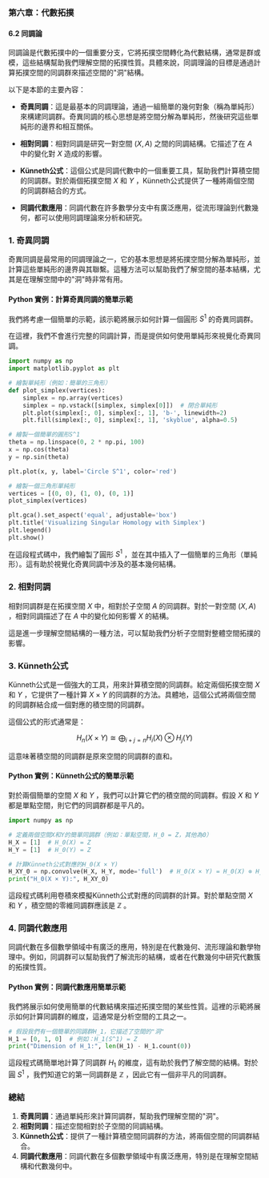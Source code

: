 ### 第六章：代數拓撲

#### 6.2 同調論

同調論是代數拓撲中的一個重要分支，它將拓撲空間轉化為代數結構，通常是群或模，這些結構幫助我們理解空間的拓撲性質。具體來說，同調理論的目標是通過計算拓撲空間的同調群來描述空間的"洞"結構。

以下是本節的主要內容：

- **奇異同調**：這是最基本的同調理論，通過一組簡單的幾何對象（稱為單純形）來構建同調群。奇異同調的核心思想是將空間分解為單純形，然後研究這些單純形的邊界和相互關係。
  
- **相對同調**：相對同調是研究一對空間  $`(X, A)`$  之間的同調結構。它描述了在  $`A`$  中的變化對  $`X`$  造成的影響。
  
- **Künneth公式**：這個公式是同調代數中的一個重要工具，幫助我們計算積空間的同調群。對於兩個拓撲空間  $`X`$  和  $`Y`$ ，Künneth公式提供了一種將兩個空間的同調群結合的方式。

- **同調代數應用**：同調代數在許多數學分支中有廣泛應用，從流形理論到代數幾何，都可以使用同調理論來分析和研究。

### 1. 奇異同調

奇異同調是最常用的同調理論之一，它的基本思想是將拓撲空間分解為單純形，並計算這些單純形的邊界與其聯繫。這種方法可以幫助我們了解空間的基本結構，尤其是在理解空間中的"洞"時非常有用。

#### Python 實例：計算奇異同調的簡單示範

我們將考慮一個簡單的示範，該示範將展示如何計算一個圓形  $`S^1`$  的奇異同調群。

在這裡，我們不會進行完整的同調計算，而是提供如何使用單純形來視覺化奇異同調。

```python
import numpy as np
import matplotlib.pyplot as plt

# 繪製單純形（例如：簡單的三角形）
def plot_simplex(vertices):
    simplex = np.array(vertices)
    simplex = np.vstack([simplex, simplex[0]])  # 閉合單純形
    plt.plot(simplex[:, 0], simplex[:, 1], 'b-', linewidth=2)
    plt.fill(simplex[:, 0], simplex[:, 1], 'skyblue', alpha=0.5)

# 繪製一個簡單的圓形S^1
theta = np.linspace(0, 2 * np.pi, 100)
x = np.cos(theta)
y = np.sin(theta)

plt.plot(x, y, label='Circle S^1', color='red')

# 繪製一個三角形單純形
vertices = [(0, 0), (1, 0), (0, 1)]
plot_simplex(vertices)

plt.gca().set_aspect('equal', adjustable='box')
plt.title('Visualizing Singular Homology with Simplex')
plt.legend()
plt.show()
```

在這段程式碼中，我們繪製了圓形  $`S^1`$ ，並在其中插入了一個簡單的三角形（單純形）。這有助於視覺化奇異同調中涉及的基本幾何結構。

### 2. 相對同調

相對同調群是在拓撲空間  $`X`$  中，相對於子空間  $`A`$  的同調群。對於一對空間  $`(X, A)`$ ，相對同調描述了在  $`A`$  中的變化如何影響  $`X`$  的結構。

這是進一步理解空間結構的一種方法，可以幫助我們分析子空間對整體空間拓撲的影響。

### 3. Künneth公式

Künneth公式是一個強大的工具，用來計算積空間的同調群。給定兩個拓撲空間  $`X`$  和  $`Y`$ ，它提供了一種計算  $`X \times Y`$  的同調群的方法。具體地，這個公式將兩個空間的同調群結合成一個對應的積空間的同調群。

這個公式的形式通常是：


```math
H_n(X \times Y) \cong \bigoplus_{i+j=n} H_i(X) \otimes H_j(Y)
```


這意味著積空間的同調群是原來空間的同調群的直和。

#### Python 實例：Künneth公式的簡單示範

對於兩個簡單的空間  $`X`$  和  $`Y`$ ，我們可以計算它們的積空間的同調群。假設  $`X`$  和  $`Y`$  都是單點空間，則它們的同調群都是平凡的。

```python
import numpy as np

# 定義兩個空間X和Y的簡單同調群（例如：單點空間，H_0 = Z，其他為0）
H_X = [1]  # H_0(X) = Z
H_Y = [1]  # H_0(Y) = Z

# 計算Künneth公式對應的H_0(X × Y)
H_XY_0 = np.convolve(H_X, H_Y, mode='full')  # H_0(X × Y) = H_0(X) ⊗ H_0(Y)
print("H_0(X × Y):", H_XY_0)
```

這段程式碼利用卷積來模擬Künneth公式對應的同調群的計算。對於單點空間  $`X`$  和  $`Y`$ ，積空間的零維同調群應該是  $`\mathbb{Z}`$ 。

### 4. 同調代數應用

同調代數在多個數學領域中有廣泛的應用，特別是在代數幾何、流形理論和數學物理中。例如，同調群可以幫助我們了解流形的結構，或者在代數幾何中研究代數簇的拓撲性質。

#### Python 實例：同調代數應用簡單示範

我們將展示如何使用簡單的代數結構來描述拓撲空間的某些性質。這裡的示範將展示如何計算同調群的維度，這通常是分析空間的工具之一。

```python
# 假設我們有一個簡單的同調群H_1，它描述了空間的"洞"
H_1 = [0, 1, 0]  # 例如：H_1(S^1) = Z
print("Dimension of H_1:", len(H_1) - H_1.count(0))
```

這段程式碼簡單地計算了同調群  $`H_1`$  的維度，這有助於我們了解空間的結構。對於圓  $`S^1`$ ，我們知道它的第一同調群是  $`\mathbb{Z}`$ ，因此它有一個非平凡的同調群。

### 總結

1. **奇異同調**：通過單純形來計算同調群，幫助我們理解空間的"洞"。
2. **相對同調**：描述空間相對於子空間的同調結構。
3. **Künneth公式**：提供了一種計算積空間同調群的方法，將兩個空間的同調群結合。
4. **同調代數應用**：同調代數在多個數學領域中有廣泛應用，特別是在理解空間結構和代數幾何中。